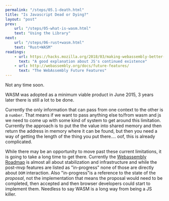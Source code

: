 ```yaml
---
permalink: "/steps/05.1-death.html"
title: "Is Javascript Dead or Dying?"
layout: "post"
prev: 
    url: "/steps/05-what-is-wasm.html"
    text: "Using the Library"
next: 
    url: "/steps/06-rust+wasm.html"
    text: "Rust+WASM"
readings:
    - url: https://hacks.mozilla.org/2018/03/making-webassembly-better-for-rust-for-all-languages/
      text: "A good explanation about JS's continued existence"
    - url: http://webassembly.org/docs/future-features/
      text: "The WebAssembly Future Features"
---
```

Not any time soon.

<div class="explain">

<p>WASM was adopted as a minimum viable product in June 2015, 3 years later there is still a lot to be done. </p>

<p>Currently the only information that can pass from one context to the other is a <code>number</code>. That means if we want to pass anything else to/from wasm and js we need to come up with some kind of system to get around this limitation. Currently the approach is to put the the value into shared memory and then return the address in memory where it can be found, but then you need a way of getting the length of the thing you put there.... oof, this is already complicated.
</p>

<p>While there may be an opportunity to move past these current limitations, it is going to take a long time to get there. Currently the <a href="http://webassembly.org/roadmap/">Webassembly Roadmap</a> is almost all about stabilization and infrastructure and while the post-mvp features are listed as "in-progress" none of those are directly about <code>DOM</code> interaction. Also "in-progress"is a reference to the state of the <span style="font-style:oblique;">proposal</span>, not the implementation that means the proposal would need to be completed, then accepted and then browser developers could start to implement them. Needless to say WASM is a long way from being a JS killer.</p>
</div>